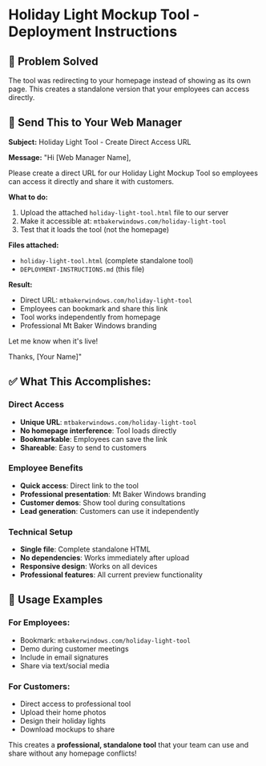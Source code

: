 # Holiday Light Mockup Tool - Deployment Instructions

## 🎯 **Problem Solved**
The tool was redirecting to your homepage instead of showing as its own page. This creates a standalone version that your employees can access directly.

## 📧 **Send This to Your Web Manager**

**Subject:** Holiday Light Tool - Create Direct Access URL

**Message:**
"Hi [Web Manager Name],

Please create a direct URL for our Holiday Light Mockup Tool so employees can access it directly and share it with customers.

**What to do:**
1. Upload the attached `holiday-light-tool.html` file to our server
2. Make it accessible at: `mtbakerwindows.com/holiday-light-tool`
3. Test that it loads the tool (not the homepage)

**Files attached:**
- `holiday-light-tool.html` (complete standalone tool)
- `DEPLOYMENT-INSTRUCTIONS.md` (this file)

**Result:** 
- Direct URL: `mtbakerwindows.com/holiday-light-tool`
- Employees can bookmark and share this link
- Tool works independently from homepage
- Professional Mt Baker Windows branding

Let me know when it's live!

Thanks,
[Your Name]"

## ✅ **What This Accomplishes:**

### **Direct Access**
- **Unique URL**: `mtbakerwindows.com/holiday-light-tool`
- **No homepage interference**: Tool loads directly
- **Bookmarkable**: Employees can save the link
- **Shareable**: Easy to send to customers

### **Employee Benefits**
- **Quick access**: Direct link to the tool
- **Professional presentation**: Mt Baker Windows branding
- **Customer demos**: Show tool during consultations
- **Lead generation**: Customers can use it independently

### **Technical Setup**
- **Single file**: Complete standalone HTML
- **No dependencies**: Works immediately after upload
- **Responsive design**: Works on all devices
- **Professional features**: All current preview functionality

## 🔗 **Usage Examples**

### **For Employees:**
- Bookmark: `mtbakerwindows.com/holiday-light-tool`
- Demo during customer meetings
- Include in email signatures
- Share via text/social media

### **For Customers:**
- Direct access to professional tool
- Upload their home photos
- Design their holiday lights
- Download mockups to share

This creates a **professional, standalone tool** that your team can use and share without any homepage conflicts!